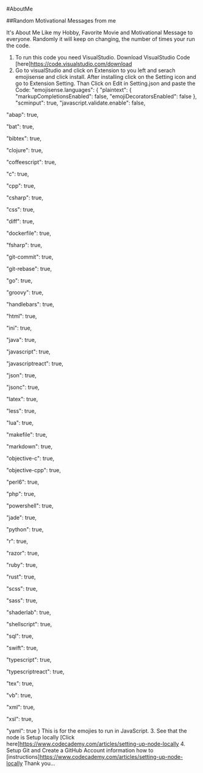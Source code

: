 #AboutMe

##Random Motivational Messages from me

It's About Me Like my Hobby, Favorite Movie and Motivational Message to everyone.
Randomly it will keep on changing, the number of times your run the code.
1.	To run this code you need VisualStudio. Download VisualStudio Code [here]https://code.visualstudio.com/download
2.	Go to visualStudio and click on Extension to you left and serach emojisense and click install. After installing click on the Setting icon and go to Extension Setting. Than Click on Edit in Setting.json and paste the Code:
"emojisense.languages": {
"plaintext": {
  "markupCompletionsEnabled": false,
  "emojiDecoratorsEnabled": false
},
"scminput": true,
"javascript.validate.enable": false,

"abap": true,

"bat": true,

"bibtex": true,

"clojure": true,

"coffeescript": true,

"c": true,

"cpp": true,

"csharp": true,

"css": true,

"diff": true,

"dockerfile": true,

"fsharp": true,

"git-commit": true,

"git-rebase": true,

"go": true,

"groovy": true,

"handlebars": true,

"html": true,

"ini": true,

"java": true,

"javascript": true,

"javascriptreact": true,

"json": true,

"jsonc": true,

"latex": true,

"less": true,

"lua": true,

"makefile": true,

"markdown": true,

"objective-c": true,

"objective-cpp": true,

"perl6": true,

"php": true,

"powershell": true,

"jade": true,

"python": true,

"r": true,

"razor": true,

"ruby": true,

"rust": true,

"scss": true,

"sass": true,

"shaderlab": true,

"shellscript": true,

"sql": true,

"swift": true,

"typescript": true,

"typescriptreact": true,

"tex": true,

"vb": true,

"xml": true,

"xsl": true,

"yaml": true
}
This is for the emojies to run in JavaScript. 
3. See that the node is Setup locally [Click here]https://www.codecademy.com/articles/setting-up-node-locally 
4. Setup Git and Create a GitHub Account information how to [instructions]https://www.codecademy.com/articles/setting-up-node-locally
Thank you...

